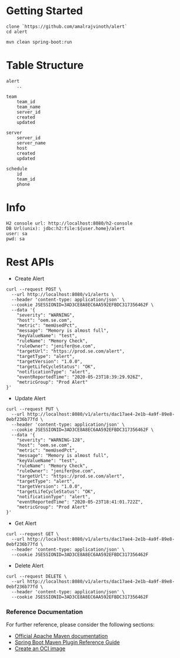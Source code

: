 # Getting Started
```
clone `https://github.com/amalrajvinoth/alert`
cd alert

mvn clean spring-boot:run
```

# Table Structure

```
alert
	..

team
	team_id
	team_name
	server_id
	created
	updated

server
	server_id
	server_name
	host
	created
	updated

schedule
	id
	team_id
	phone
```

# Info

```
H2 console url: http://localhost:8080/h2-console
DB Url(unix): jdbc:h2:file:${user.home}/alert
user: sa
pwd: sa
```

# Rest APIs

* Create Alert

```
curl --request POST \
  --url http://localhost:8080/v1/alerts \
  --header 'content-type: application/json' \
  --cookie JSESSIONID=3AD3CE8A8EC6AA592EFBDC317356462F \
  --data '{
	"severity": "WARNING",
	"host": "oem.se.com",
	"metric": "memUsedPct",
	"message": "Memory is almost full",
	"keyValueName": "test",
	"ruleName": "Memory Check",
	"ruleOwner": "jenifer@se.com",
	"targetUrl": "https://prod.se.com/alert",
	"targetType": "alert",
	"targetVersion": "1.0.0",
	"targetLifeCycleStatus": "OK",
	"notificationType": "alert",
	"eventReportedTime": "2020-05-23T18:39:29.926Z",
	"metricGroup": "Prod Alert"
}'
```

* Update Alert

```
curl --request PUT \
  --url http://localhost:8080/v1/alerts/dac17ae4-2e1b-4a9f-89e8-0ebf236b77fd \
  --header 'content-type: application/json' \
  --cookie JSESSIONID=3AD3CE8A8EC6AA592EFBDC317356462F \
  --data '{
	"severity": "WARNING-128",
	"host": "oem.se.com",
	"metric": "memUsedPct",
	"message": "Memory is almost full",
	"keyValueName": "test",
	"ruleName": "Memory Check",
	"ruleOwner": "jenifer@se.com",
	"targetUrl": "https://prod.se.com/alert",
	"targetType": "alert",
	"targetVersion": "1.0.0",
	"targetLifeCycleStatus": "OK",
	"notificationType": "alert",
	"eventReportedTime": "2020-05-23T18:41:01.722Z",
	"metricGroup": "Prod Alert"
}'
```

* Get Alert

```
curl --request GET \
  --url http://localhost:8080/v1/alerts/dac17ae4-2e1b-4a9f-89e8-0ebf236b77fd \
  --header 'content-type: application/json' \
  --cookie JSESSIONID=3AD3CE8A8EC6AA592EFBDC317356462F
```

* Delete Alert

```
curl --request DELETE \
  --url http://localhost:8080/v1/alerts/dac17ae4-2e1b-4a9f-89e8-0ebf236b77fd \
  --header 'content-type: application/json' \
  --cookie JSESSIONID=3AD3CE8A8EC6AA592EFBDC317356462F
```

### Reference Documentation
For further reference, please consider the following sections:

* [Official Apache Maven documentation](https://maven.apache.org/guides/index.html)
* [Spring Boot Maven Plugin Reference Guide](https://docs.spring.io/spring-boot/docs/2.3.0.RELEASE/maven-plugin/reference/html/)
* [Create an OCI image](https://docs.spring.io/spring-boot/docs/2.3.0.RELEASE/maven-plugin/reference/html/#build-image)

